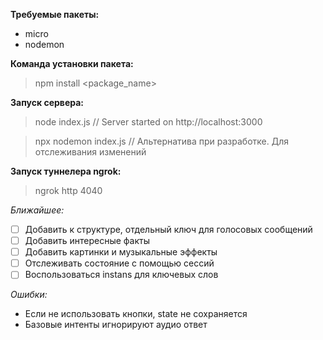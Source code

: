 **Требуемые пакеты:**
- micro
- nodemon

**Команда установки пакета:**
> npm install <package_name>

**Запуск сервера:**
> node index.js			// Server started on http://localhost:3000

> npx nodemon index.js	// Альтернатива при разработке. Для отслеживания изменений

**Запуск туннелера ngrok:**
> ngrok http 4040


*Ближайшее:*
- [ ] Добавить к структуре, отдельный ключ для голосовых сообщений
- [ ] Добавить интересные факты
- [ ] Добавить картинки и музыкальные эффекты
- [ ] Отслеживать состояние с помощью сессий
- [ ] Воспользоваться instans для ключевых слов

*Ошибки:*
- Если не использовать кнопки, state не сохраняется
- Базовые интенты игнорируют аудио ответ
